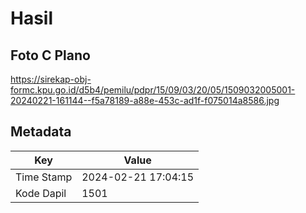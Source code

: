 # Hasil

## Foto C Plano

https://sirekap-obj-formc.kpu.go.id/d5b4/pemilu/pdpr/15/09/03/20/05/1509032005001-20240221-161144--f5a78189-a88e-453c-ad1f-f075014a8586.jpg


## Metadata

| Key        | Value               |
| ---------- | ------------------- |
| Time Stamp | 2024-02-21 17:04:15 |
| Kode Dapil | 1501                |



